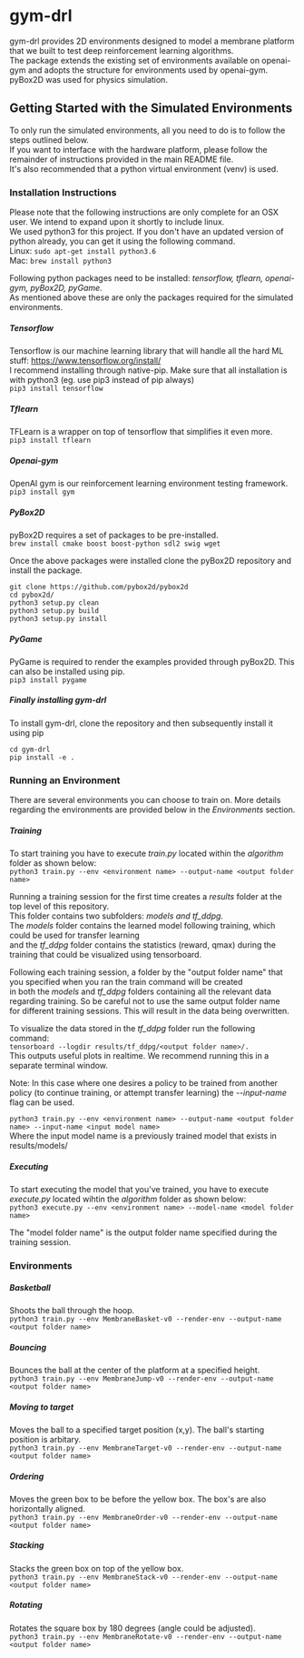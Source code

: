 # gym-drl #
gym-drl provides 2D environments designed to model a membrane platform that we built to test deep reinforcement learning algorithms.  
The package extends the existing set of environments available on openai-gym and adopts the structure for environments used by openai-gym.  
pyBox2D was used for physics simulation.

## Getting Started with the Simulated Environments ##
To only run the simulated environments, all you need to do is to follow the steps outlined below.  
If you want to interface with the hardware platform, please follow the remainder of instructions provided in the main  README file.  
It's also recommended that a python virtual environment (venv) is used.

### Installation Instructions ###
Please note that the following instructions are only complete for an OSX user. We intend to expand upon it shortly to include linux.  
We used python3 for this project. If you don't have an updated version of python already, you can get it using the following command.  
Linux: `sudo apt-get install python3.6`  
Mac: `brew install python3`  

Following python packages need to be installed: _tensorflow, tflearn, openai-gym, pyBox2D, pyGame_.  
As mentioned above these are only the packages required for the simulated environments.  

##### Tensorflow #####
Tensorflow is our machine learning library that will handle all the hard ML stuff: https://www.tensorflow.org/install/  
I recommend installing through native-pip. Make sure that all installation is with python3 (eg. use pip3 instead of pip always)  
```pip3 install tensorflow```

##### Tflearn #####
TFLearn is a wrapper on top of tensorflow that simplifies it even more.  
```pip3 install tflearn```

##### Openai-gym #####
OpenAI gym is our reinforcement learning environment testing framework.  
```pip3 install gym```

##### PyBox2D #####
pyBox2D requires a set of packages to be pre-installed.  
```brew install cmake boost boost-python sdl2 swig wget```

Once the above packages were installed clone the pyBox2D repository and install the package.  
```
git clone https://github.com/pybox2d/pybox2d
cd pybox2d/
python3 setup.py clean
python3 setup.py build
python3 setup.py install
```

##### PyGame #####
PyGame is required to render the examples provided through pyBox2D. This can also be installed using pip.  
```pip3 install pygame```

##### Finally installing gym-drl #####
To install gym-drl, clone the repository and then subsequently install it using pip
```
cd gym-drl
pip install -e .
```

### Running an Environment ###

There are several environments you can choose to train on. More details regarding the environments are provided below in the _Environments_ section.  

##### Training #####
To start training you have to execute _train.py_ located within the _algorithm_ folder as shown below:  
```python3 train.py --env <environment name> --output-name <output folder name>```  

Running a training session for the first time creates a _results_ folder at the top level of this repository.  
This folder contains two subfolders: _models and tf_ddpg_.  
The _models_ folder contains the learned model following training, which could be used for transfer learning  
and the _tf_ddpg_ folder contains the statistics (reward, qmax) during the training that could be visualized using tensorboard.  

Following each training session, a folder by the "output folder name" that you specified when you ran the train command will be created  
in both the _models_ and _tf_ddpg_ folders containing all the relevant data regarding training. So be careful not to use the same output folder name  
for different training sessions. This will result in the data being overwritten.  

To visualize the data stored in the _tf_ddpg_ folder run the following command:  
```tensorboard --logdir results/tf_ddpg/<output folder name>/. ```  
This outputs useful plots in realtime. We recommend running this in a separate terminal window.  

Note: In this case where one desires a policy to be trained from another policy (to continue training, or attempt transfer learning) the _--input-name_ flag can be used.

```python3 train.py --env <environment name> --output-name <output folder name> --input-name <input model name>```  
Where the input model name is a previously trained model that exists in results/models/

##### Executing #####
To start executing the model that you've trained, you have to execute _execute.py_ located wihtin the _algorithm_ folder as shown below:  
```python3 execute.py --env <environment name> --model-name <model folder name>```

The "model folder name" is the output folder name specified during the training session.

### Environments ###

##### Basketball #####
Shoots the ball through the hoop.  
```python3 train.py --env MembraneBasket-v0 --render-env --output-name <output folder name>```

##### Bouncing #####
Bounces the ball at the center of the platform at a specified height.  
```python3 train.py --env MembraneJump-v0 --render-env --output-name <output folder name>```

##### Moving to target #####
Moves the ball to a specified target position (x,y). The ball's starting position is arbitary.  
```python3 train.py --env MembraneTarget-v0 --render-env --output-name <output folder name>```

##### Ordering #####
Moves the green box to be before the yellow box. The box's are also horizontally aligned.  
```python3 train.py --env MembraneOrder-v0 --render-env --output-name <output folder name>```

##### Stacking #####
Stacks the green box on top of the yellow box.  
```python3 train.py --env MembraneStack-v0 --render-env --output-name <output folder name>```

##### Rotating #####
Rotates the square box by 180 degrees (angle could be adjusted).  
```python3 train.py --env MembraneRotate-v0 --render-env --output-name <output folder name>```

